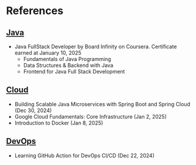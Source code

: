 # References

## [Java](fullstackDev\fullstackDev.md)
- Java FullStack Developer by Board Infinity on Coursera. Certificate earned at January 10, 2025
    - Fundamentals of Java Programming
    - Data Structures & Backend with Java
    - Frontend for Java Full Stack Development

## [Cloud](cloud\cloud.md)
- Building Scalable Java Microservices with Spring Boot and Spring Cloud (Dec 30, 2024)
- Google Cloud Fundamentals: Core Infrastructure (Jan 2, 2025)
- Introduction to Docker (Jan 8, 2025)

## [DevOps](devOps\devOps.md)
- Learning GitHub Action for DevOps CI/CD (Dec 22, 2024)
